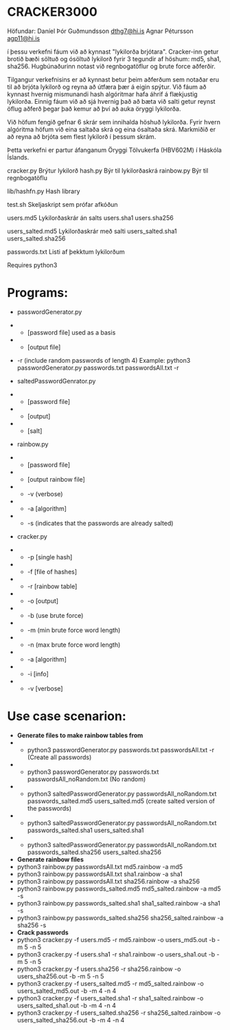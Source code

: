 CRACKER3000
=======

Höfundar:
Daníel Þór Guðmundsson dthg7@hi.is
Agnar Pétursson agp11@hi.is

í þessu verkefni fáum við að kynnast "lykilorða brjótara". Cracker-inn getur brotið bæði söltuð og ósöltuð lykilorð fyrir 3 tegundir af höshum: md5, sha1, sha256. Hugbúnaðurinn notast við regnbogatöflur og brute force aðferðir. 

Tilgangur verkefnisins er að kynnast betur þeim aðferðum sem notaðar eru til að brjóta lykilorð og reyna að útfæra þær á eigin spýtur. Við fáum að kynnast hvernig mismunandi hash algóritmar hafa áhrif á flækjustig lykilorða. Einnig fáum við að sjá hvernig það að bæta við salti getur reynst öflug aðferð þegar það kemur að því að auka öryggi lykilorða.

Við höfum fengið gefnar 6 skrár sem innihalda höshuð lykilorða. Fyrir hvern algóritma höfum við eina saltaða skrá og eina ósaltaða skrá. Markmiðið er að reyna að brjóta sem flest lykilorð í þessum skrám.

Þetta verkefni er partur áfanganum Öryggi Tölvukerfa (HBV602M) í Háskóla Íslands. 


cracker.py		Brýtur lykilorð
hash.py			Býr til lykilorðaskrá
rainbow.py		Býr til regnbogatöflu

lib/hashfn.py		Hash library

test.sh			Skeljaskript sem prófar afkóðun

users.md5		Lykilorðaskrár án salts
users.sha1
users.sha256

users_salted.md5	Lykilorðaskrár með salti
users_salted.sha1
users_salted.sha256

passwords.txt		Listi af þekktum lykilorðum

Requires python3

# Programs:

* passwordGenerator.py
* * [password file] used as a basis
* * [output file]
* -r (include random passwords of length 4)
Example: python3 passwordGenerator.py passwords.txt passwordsAll.txt -r

* saltedPasswordGenrator.py
* * [password file]
* * [output]
* * [salt]

* rainbow.py
* * [password file]
* * [output rainbow file]
* * -v (verbose)
* * -a [algorithm]
* * -s (indicates that the passwords are already salted)

* cracker.py
* * -p [single hash]
* * -f [file of hashes]
* * -r [rainbow table]
* * -o [output]
* * -b (use brute force)
* * -m (min brute force word length)
* * -n (max brute force word length)
* * -a [algorithm]
* * -i [info]
* * -v [verbose]


# Use case scenarion:
* **Generate files to make rainbow tables from**
* * python3 passwordGenerator.py passwords.txt passwordsAll.txt -r (Create all passwords)
* * python3 passwordGenerator.py passwords.txt passwordsAll_noRandom.txt (No random)
* * python3 saltedPasswordGenerator.py passwordsAll_noRandom.txt passwords_salted.md5 users_salted.md5 (create salted version of the passwords)
* * python3 saltedPasswordGenerator.py passwordsAll_noRandom.txt passwords_salted.sha1 users_salted.sha1
* * python3 saltedPasswordGenerator.py passwordsAll_noRandom.txt passwords_salted.sha256 users_salted.sha256
* **Generate rainbow files**
* python3 rainbow.py passwordsAll.txt md5.rainbow -a md5
* python3 rainbow.py passwordsAll.txt sha1.rainbow -a sha1
* python3 rainbow.py passwordsAll.txt sha256.rainbow -a sha256
* python3 rainbow.py passwords_salted.md5 md5_salted.rainbow -a md5 -s
* python3 rainbow.py passwords_salted.sha1 sha1_salted.rainbow -a sha1 -s
* python3 rainbow.py passwords_salted.sha256 sha256_salted.rainbow -a sha256 -s
* **Crack passwords**
* python3 cracker.py -f users.md5 -r md5.rainbow -o users_md5.out -b -m 5 -n 5
* python3 cracker.py -f users.sha1 -r sha1.rainbow -o users_sha1.out -b -m 5 -n 5
* python3 cracker.py -f users.sha256 -r sha256.rainbow -o users_sha256.out -b -m 5 -n 5 
* python3 cracker.py -f users_salted.md5 -r md5_salted.rainbow -o users_salted_md5.out -b -m 4 -n 4
* python3 cracker.py -f users_salted.sha1 -r sha1_salted.rainbow -o users_salted_sha1.out -b -m 4 -n 4
* python3 cracker.py -f users_salted.sha256 -r sha256_salted.rainbow -o users_salted_sha256.out -b -m 4 -n 4









